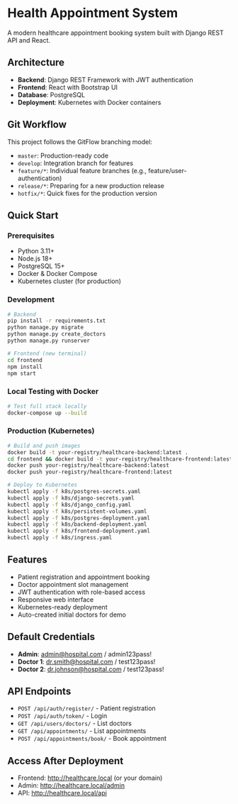 # Health Appointment System

A modern healthcare appointment booking system built with Django REST API and React.

## Architecture
- **Backend**: Django REST Framework with JWT authentication
- **Frontend**: React with Bootstrap UI
- **Database**: PostgreSQL
- **Deployment**: Kubernetes with Docker containers

## Git Workflow

This project follows the GitFlow branching model:

- `master`: Production-ready code
- `develop`: Integration branch for features
- `feature/*`: Individual feature branches (e.g., feature/user-authentication)
- `release/*`: Preparing for a new production release
- `hotfix/*`: Quick fixes for the production version

## Quick Start

### Prerequisites
- Python 3.11+
- Node.js 18+
- PostgreSQL 15+
- Docker & Docker Compose
- Kubernetes cluster (for production)

### Development
```bash
# Backend
pip install -r requirements.txt
python manage.py migrate
python manage.py create_doctors
python manage.py runserver

# Frontend (new terminal)
cd frontend
npm install
npm start
```

### Local Testing with Docker
```bash
# Test full stack locally
docker-compose up --build
```

### Production (Kubernetes)
```bash
# Build and push images
docker build -t your-registry/healthcare-backend:latest .
cd frontend && docker build -t your-registry/healthcare-frontend:latest .
docker push your-registry/healthcare-backend:latest
docker push your-registry/healthcare-frontend:latest

# Deploy to Kubernetes
kubectl apply -f k8s/postgres-secrets.yaml
kubectl apply -f k8s/django-secrets.yaml
kubectl apply -f k8s/django_config.yaml
kubectl apply -f k8s/persistent-volumes.yaml
kubectl apply -f k8s/postgres-deployment.yaml
kubectl apply -f k8s/backend-deployment.yaml
kubectl apply -f k8s/frontend-deployment.yaml
kubectl apply -f k8s/ingress.yaml
```

## Features
- Patient registration and appointment booking
- Doctor appointment slot management
- JWT authentication with role-based access
- Responsive web interface
- Kubernetes-ready deployment
- Auto-created initial doctors for demo

## Default Credentials
- **Admin**: admin@hospital.com / admin123pass!
- **Doctor 1**: dr.smith@hospital.com / test123pass!
- **Doctor 2**: dr.johnson@hospital.com / test123pass!

## API Endpoints
- `POST /api/auth/register/` - Patient registration
- `POST /api/auth/token/` - Login
- `GET /api/users/doctors/` - List doctors
- `GET /api/appointments/` - List appointments
- `POST /api/appointments/book/` - Book appointment

## Access After Deployment
- Frontend: http://healthcare.local (or your domain)
- Admin: http://healthcare.local/admin
- API: http://healthcare.local/api
